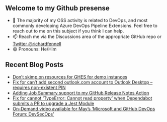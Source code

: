## Welcome to my Github presense

- 💬 The majority of my OSS activity is related to DevOps, and most commonly developing Azure DevOps Pipeline Extensions. Feel free to reach out to me on this subject if you think I can help.
- 📫 Reach me via the Discussions area of the appropriate GitHub repo or [Twitter @richardfennell](https://twitter.com/richardfennell)
- 😄 Pronouns: He/Him

## Recent Blog Posts
<!-- BLOG-POST-LIST:START -->
- [Don’t skimp on resources for GHES for demo instances](https://blogs.blackmarble.co.uk/rfennell/2022/06/16/dont-skimp-on-resources-for-ghes-for-demo-instances/)
- [Fix for can’t add second outlook.com account to Outlook Desktop – requires non-existent PIN](https://blogs.blackmarble.co.uk/rfennell/2022/06/10/fix-for-cant-add-second-outlook-com-account-to-outlook-desktop-requires-non-existent-pin/)
- [Adding Job Summary support to my GitHub Release Notes Action](https://blogs.blackmarble.co.uk/rfennell/2022/05/19/adding-job-summary-support-to-my-github-release-notes-action/)
- [Fix for cannot ‘TypeError: Cannot read property’ when Dependabot submits a PR to upgrade a Jest Module](https://blogs.blackmarble.co.uk/rfennell/2022/05/19/fix-for-cannot-typeerror-cannot-read-property-when-dependabot-submits-a-pr-to-upgrade-a-jest-module/)
- [On-Demand video available for May’s ‘Microsoft and GitHub DevOps Forum: DevSecOps’](https://blogs.blackmarble.co.uk/rfennell/2022/05/17/on-demand-video-available-for-mays-microsoft-and-github-devops-forum-devsecops/)
<!-- BLOG-POST-LIST:END -->


<!--
**rfennell/rfennell** is a ✨ _special_ ✨ repository because its `README.md` (this file) appears on your GitHub profile.

Here are some ideas to get you started:

- 🔭 I’m currently working on ...
- 🌱 I’m currently learning ...
- 👯 I’m looking to collaborate on ...
- 🤔 I’m looking for help with ...
- 💬 Ask me about ...
- 📫 How to reach me: ...
- 😄 Pronouns: ...
- ⚡ Fun fact: ...
-->

